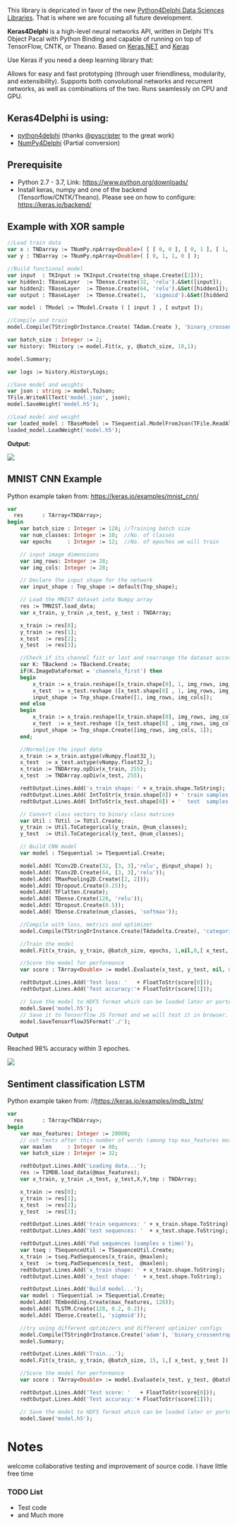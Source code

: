 This library is depricated in favor of the new [Python4Delphi Data Sciences Libraries](https://github.com/Embarcadero/P4D-Data-Sciences). That is where we are focusing all future development.

**Keras4Delphi** is a high-level neural networks API, written in Delphi 11's Object Pacal with Python Binding and capable of running on top of TensorFlow, CNTK, or Theano. Based on [Keras.NET](https://github.com/SciSharp/Keras.NET) and [Keras](https://github.com/keras-team/keras) 

Use Keras if you need a deep learning library that:

Allows for easy and fast prototyping (through user friendliness, modularity, and extensibility).
Supports both convolutional networks and recurrent networks, as well as combinations of the two.
Runs seamlessly on CPU and GPU.

## Keras4Delphi is using:

* [python4delphi](https://github.com/pyscripter/python4delphi) (thanks [@pyscripter](https://github.com/pyscripter) to the great work)
* [NumPy4Delphi](https://github.com/Pigrecos/Keras4Delphi/tree/master/src/NumPy) (Partial conversion)

## Prerequisite
* Python 2.7 - 3.7, Link: https://www.python.org/downloads/
* Install keras, numpy and one of the backend (Tensorflow/CNTK/Theano). Please see on how to configure: https://keras.io/backend/

## Example with XOR sample

```pascal
//Load train data
var x : TNDarray := TNumPy.npArray<Double>( [ [ 0, 0 ], [ 0, 1 ], [ 1, 0 ], [ 1, 1 ] ] );
var y : TNDarray := TNumPy.npArray<Double>( [ 0, 1, 1, 0 ] );

//Build functional model
var input  : TKInput := TKInput.Create(tnp_shape.Create([2]));
var hidden1: TBaseLayer  := TDense.Create(32, 'relu').&Set([input]);
var hidden2: TBaseLayer  := TDense.Create(64, 'relu').&Set([hidden1]);
var output : TBaseLayer  := TDense.Create(1,  'sigmoid').&Set([hidden2]);

var model : TModel := TModel.Create ( [ input ] , [ output ]);

//Compile and train
model.Compile(TStringOrInstance.Create( TAdam.Create ), 'binary_crossentropy',['accuracy']);

var batch_size : Integer := 2;
var history: THistory := model.Fit(x, y, @batch_size, 10,1);

model.Summary;

var logs := history.HistoryLogs;

//Save model and weights
var json : string := model.ToJson;
TFile.WriteAllText('model.json', json);
model.SaveWeight('model.h5');

//Load model and weight
var loaded_model : TBaseModel := TSequential.ModelFromJson(TFile.ReadAllText('model.json'));
loaded_model.LoadWeight('model.h5');
```

**Output:**

![](https://github.com/Pigrecos/Keras4Delphi/blob/master/Images/xor.jpg)

## MNIST CNN Example

Python example taken from: https://keras.io/examples/mnist_cnn/

```pascal
var
  res      : TArray<TNDArray>;
begin
    var batch_size : Integer := 128; //Training batch size
    var num_classes: Integer := 10;  //No. of classes
    var epochs     : Integer := 12;  //No. of epoches we will train

    // input image dimensions
    var img_rows: Integer := 28;
    var img_cols: Integer := 28;

    // Declare the input shape for the network
    var input_shape : Tnp_shape := default(Tnp_shape);

    // Load the MNIST dataset into Numpy array
    res := TMNIST.load_data;
    var x_train, y_train ,x_test, y_test : TNDArray;

    x_train := res[0];
    y_train := res[1];
    x_test  := res[2];
    y_test  := res[3];

    //Check if its channel fist or last and rearrange the dataset accordingly
    var K: TBackend := TBackend.Create;
    if(K.ImageDataFormat = 'channels_first') then
    begin
        x_train := x_train.reshape([x_train.shape[0], 1, img_rows, img_cols]);
        x_test  := x_test.reshape ([x_test.shape[0] , 1, img_rows, img_cols]);
        input_shape := Tnp_shape.Create([1, img_rows, img_cols]);
    end else
    begin
        x_train := x_train.reshape([x_train.shape[0], img_rows, img_cols, 1]);
        x_test  := x_test.reshape ([x_test.shape[0] , img_rows, img_cols, 1]);
        input_shape := Tnp_shape.Create([img_rows, img_cols, 1]);
    end;

    //Normalize the input data
    x_train := x_train.astype(vNumpy.float32_);
    x_test  := x_test.astype(vNumpy.float32_);
    x_train := TNDArray.opDiv(x_train, 255);
    x_test  := TNDArray.opDiv(x_test, 255);

    redtOutput.Lines.Add('x_train shape: ' + x_train.shape.ToString);
    redtOutput.Lines.Add( IntToStr(x_train.shape[0]) + ' train samples');
    redtOutput.Lines.Add( IntToStr(x_test.shape[0]) + '  test  samples');

    // Convert class vectors to binary class matrices
    var Util : TUtil := TUtil.Create;
    y_train := Util.ToCategorical(y_train, @num_classes);
    y_test  := Util.ToCategorical(y_test, @num_classes);

    // Build CNN model
    var model : TSequential := TSequential.Create;

    model.Add( TConv2D.Create(32, [3, 3],'relu', @input_shape) );
    model.Add( TConv2D.Create(64, [3, 3],'relu'));
    model.Add( TMaxPooling2D.Create([2, 2]));
    model.Add( TDropout.Create(0.25));
    model.Add( TFlatten.Create);
    model.Add( TDense.Create(128, 'relu'));
    model.Add( TDropout.Create(0.5));
    model.Add( TDense.Create(num_classes, 'softmax'));

    //Compile with loss, metrics and optimizer
    model.Compile(TStringOrInstance.Create(TAdadelta.Create), 'categorical_crossentropy', [ 'accuracy' ]);

    //Train the model
    model.Fit(x_train, y_train, @batch_size, epochs, 1,nil,0,[ x_test, y_test ]);

    //Score the model for performance
    var score : TArray<Double> := model.Evaluate(x_test, y_test, nil, 0);

    redtOutput.Lines.Add('Test loss: '   + FloatToStr(score[0]));
    redtOutput.Lines.Add('Test accuracy:'+ FloatToStr(score[1]));

    // Save the model to HDF5 format which can be loaded later or ported to other application
    model.Save('model.h5');
    // Save it to Tensorflow JS format and we will test it in browser.
    model.SaveTensorflowJSFormat('./');
```

**Output**

Reached 98% accuracy within 3 epoches.

![](https://github.com/Pigrecos/Keras4Delphi/blob/master/Images/MNIST.jpg)


## Sentiment classification LSTM

Python example taken from: //https://keras.io/examples/imdb_lstm/

```pascal
var
  res      : TArray<TNDArray>;
begin
    var max_features: Integer := 20000;
    // cut texts after this number of words (among top max_features most common words)
    var maxlen     : Integer := 80;
    var batch_size : Integer := 32;

    redtOutput.Lines.Add('Loading data...');
    res := TIMDB.load_data(@max_features);
    var x_train, y_train ,x_test, y_test,X,Y,tmp : TNDArray;

    x_train := res[0];
    y_train := res[1];
    x_test  := res[2];
    y_test  := res[3];

    redtOutput.Lines.Add('train sequences: ' + x_train.shape.ToString);
    redtOutput.Lines.Add('test sequences: '  + x_test.shape.ToString);

    redtOutput.Lines.Add('Pad sequences (samples x time)');
    var tseq : TSequenceUtil := TSequenceUtil.Create;
    x_train := tseq.PadSequences(x_train, @maxlen);
    x_test  := tseq.PadSequences(x_test,  @maxlen);
    redtOutput.Lines.Add('x_train shape: ' + x_train.shape.ToString);
    redtOutput.Lines.Add('x_test shape: '  + x_test.shape.ToString);

    redtOutput.Lines.Add('Build model...');
    var model : TSequential := TSequential.Create;
    model.Add( TEmbedding.Create(max_features, 128));
    model.Add( TLSTM.Create(128, 0.2, 0.2));
    model.Add( TDense.Create(1, 'sigmoid'));

    //try using different optimizers and different optimizer configs
    model.Compile(TStringOrInstance.Create('adam'), 'binary_crossentropy', [ 'accuracy' ]);
    model.Summary;

    redtOutput.Lines.Add('Train...');
    model.Fit(x_train, y_train, @batch_size, 15, 1,[ x_test, y_test ]);

    //Score the model for performance
    var score : TArray<Double> := model.Evaluate(x_test, y_test, @batch_size);

    redtOutput.Lines.Add('Test score: '   + FloatToStr(score[0]));
    redtOutput.Lines.Add('Test accuracy:'+ FloatToStr(score[1]));

    // Save the model to HDF5 format which can be loaded later or ported to other application
    model.Save('model.h5');
```

# Notes
   welcome collaborative testing and improvement of source code. I have little free time
   
### TODO List ###
* Test code
* and Much more   
